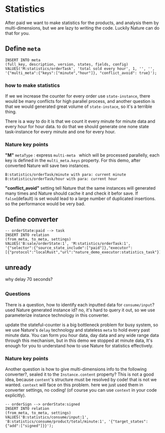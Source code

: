 # Statistics

After paid we want to make statistics for the products, and analysis them by multi-dimensions, but we are lazy to writing the code. Luckily Nature can do that for you.

## Define `meta`

```mysql
INSERT INTO meta
(full_key, description, version, states, fields, config)
VALUES('M:statistics/orderTask', 'total sold every hour', 1, '', '', '{"multi_meta":{"keys":["minute","hour"]}, "conflict_avoid": true}');
```

### how to make statistics

If we we increase the counter for every order use `state-instance`, there would be many conflicts for high parallel process, and another question is that we would generated great volume of `state-instace`, so it's a terrible thing. 

There is a way to do it is that we count it every minute for minute data and every hour for hour data. to do that we should generate one none state task-instance for every minute and one for every hour. 

### Nature key points

**"M"** `metaType` : express `multi-meta ` which will be processed parallelly, each key is defined in the `multi_meta.keys` property. For this demo, after converted Nature will save two instances.

```
B:statistics/orderTask/minute with para: current minute
B:statistics/orderTask/hour with para: current hour
```

**"conflict_avoid"** setting tell Nature that the same instances will generated many times and Nature should cache it and check it befor save. If `false`(default) is set would lead to a large number of duplicated insertions. so the performance would be very bad.

## Define converter

```mysql
-- orderState:paid --> task
INSERT INTO relation
(from_meta, to_meta, settings)
VALUES('B:sale/orderState:1', 'M:statistics/orderTask:1', '{"selector":{"source_state_include":["paid"]},"executor":[{"protocol":"localRust","url":"nature_demo_executor:statistics_task"}]}');
```



## unready

why delay 70 seconds? 

## 

### Questions

There is a question, how to identify each inputted data for `consume/input`? used Nature generated instance id? no, it's hard to query it out, so we use parameterize instance technology in this converter.

update the stateful-counter is a big bottleneck problem for busy system,  so we use Nature's `delay` technology and stateless `meta` to hold every past minute data. You can form you hour data, day data and any wide range data through this mechanism, but in this demo we stopped at minute data, It's enough for you to understand how to use Nature for statistics effectively.

### Nature key points

Another question is how to give multi-dimensions info to the following converter?,  sealed it to the `Instance.content` property? This is not a good idea, because `content`'s structure must be resolved by code! that is not we wanted. `context` will face on this problem. here we just used them in converter settings, no coding! (of course you can use `context` in your code explicitly).



```mysql
-- orderSign --> orderState:signed
INSERT INTO relation
(from_meta, to_meta, settings)
VALUES('B:statistics/consume/input:1', 'B:statistics/consume/product/total/minute:1', '{"target_states":{"add":["signed"]}}');
```

